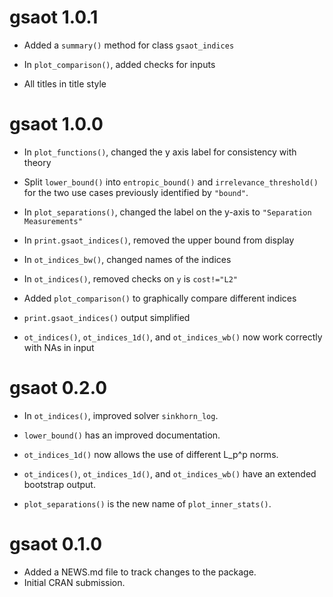 # gsaot 1.0.1

* Added a `summary()` method for class `gsaot_indices`

* In `plot_comparison()`, added checks for inputs

* All titles in title style

# gsaot 1.0.0

* In `plot_functions()`, changed the y axis label for consistency with theory

* Split `lower_bound()` into `entropic_bound()` and `irrelevance_threshold()` for 
  the two use cases previously identified by `"bound"`.

* In `plot_separations()`, changed the label on the y-axis to `"Separation Measurements"`

* In `print.gsaot_indices()`, removed the upper bound from display

* In `ot_indices_bw()`, changed names of the indices

* In `ot_indices()`, removed checks on `y` is `cost!="L2"`

* Added `plot_comparison()` to graphically compare different indices

* `print.gsaot_indices()` output simplified 

* `ot_indices()`, `ot_indices_1d()`, and `ot_indices_wb()` now work correctly with NAs in input

# gsaot 0.2.0

* In `ot_indices()`, improved solver `sinkhorn_log`.

* `lower_bound()` has an improved documentation.

* `ot_indices_1d()` now allows the use of different L_p^p norms.

* `ot_indices()`, `ot_indices_1d()`, and `ot_indices_wb()` have an extended bootstrap output.

* `plot_separations()` is the new name of `plot_inner_stats()`.

# gsaot 0.1.0

* Added a NEWS.md file to track changes to the package.
* Initial CRAN submission.
